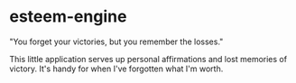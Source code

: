 esteem-engine
=============

"You forget your victories, but you remember the losses."

This little application serves up personal affirmations and lost memories of victory. It's handy for when I've forgotten what I'm worth.
